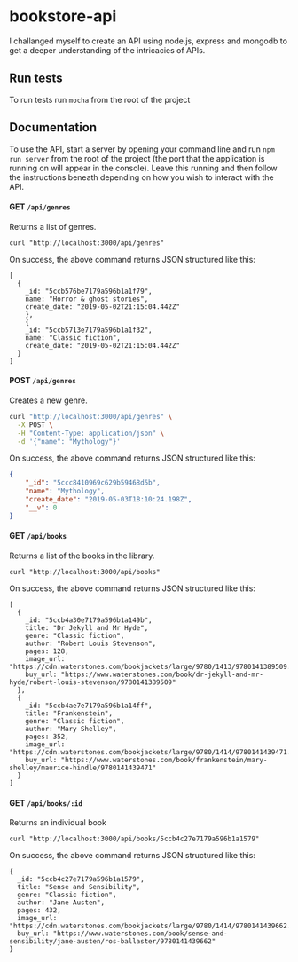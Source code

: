 # bookstore-api

I challanged myself to create an API using node.js, express and mongodb to get a deeper understanding of the intricacies of APIs.

## Run tests

To run tests run `mocha` from the root of the project

## Documentation

To use the API, start a server by opening your command line and run `npm run server` from the root of the project (the port that the application is running on will appear in the console). Leave this running and then follow the instructions beneath depending on how you wish to interact with the API.

#### GET `/api/genres`

Returns a list of genres.

```
curl "http://localhost:3000/api/genres"
```

On success, the above command returns JSON structured like this:

```
[
  {
    _id: "5ccb576be7179a596b1a1f79",
    name: "Horror & ghost stories",
    create_date: "2019-05-02T21:15:04.442Z"
    },
    {
    _id: "5ccb5713e7179a596b1a1f32",
    name: "Classic fiction",
    create_date: "2019-05-02T21:15:04.442Z"
  }
]
```

#### POST `/api/genres`

Creates a new genre.

```bash
curl "http://localhost:3000/api/genres" \
  -X POST \
  -H "Content-Type: application/json" \
  -d '{"name": "Mythology"}'
```

On success, the above command returns JSON structured like this:

```json
{
    "_id": "5ccc8410969c629b59468d5b",
    "name": "Mythology",
    "create_date": "2019-05-03T18:10:24.198Z",
    "__v": 0
}
```

#### GET `/api/books`

Returns a list of the books in the library.

```
curl "http://localhost:3000/api/books"
```

On success, the above command returns JSON structured like this:

```
[
  {
    _id: "5ccb4a30e7179a596b1a149b",
    title: "Dr Jekyll and Mr Hyde",
    genre: "Classic fiction",
    author: "Robert Louis Stevenson",
    pages: 128,
    image_url: "https://cdn.waterstones.com/bookjackets/large/9780/1413/9780141389509.jpg",
    buy_url: "https://www.waterstones.com/book/dr-jekyll-and-mr-hyde/robert-louis-stevenson/9780141389509"
  },
  {
    _id: "5ccb4ae7e7179a596b1a14ff",
    title: "Frankenstein",
    genre: "Classic fiction",
    author: "Mary Shelley",
    pages: 352,
    image_url: "https://cdn.waterstones.com/bookjackets/large/9780/1414/9780141439471.jpg",
    buy_url: "https://www.waterstones.com/book/frankenstein/mary-shelley/maurice-hindle/9780141439471"
  }
]
```

#### GET `/api/books/:id`

Returns an individual book

```
curl "http://localhost:3000/api/books/5ccb4c27e7179a596b1a1579"
```

On success, the above command returns JSON structured like this:

```
{
  _id: "5ccb4c27e7179a596b1a1579",
  title: "Sense and Sensibility",
  genre: "Classic fiction",
  author: "Jane Austen",
  pages: 432,
  image_url: "https://cdn.waterstones.com/bookjackets/large/9780/1414/9780141439662.jpg",
  buy_url: "https://www.waterstones.com/book/sense-and-sensibility/jane-austen/ros-ballaster/9780141439662"
}